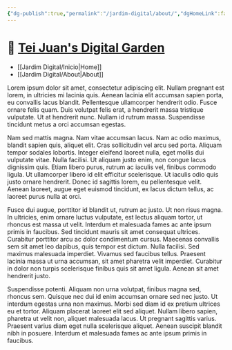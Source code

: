 ```yaml
---
{"dg-publish":true,"permalink":"/jardim-digital/about/","dgHomeLink":false,"dgPassFrontmatter":false}
---
```



# 🌱 [Tei Juan's Digital Garden](https://teijuan.netlify.app)

- [[Jardim Digital/Inicio|Home]]
- [[Jardim Digital/About|About]]

Lorem ipsum dolor sit amet, consectetur adipiscing elit. Nullam pregnant est lorem, in ultricies mi lacinia quis. Aenean lacinia elit accumsan sapien porta, eu convallis lacus blandit. Pellentesque ullamcorper hendrerit odio. Fusce ornare felis quam. Duis volutpat felis erat, a hendrerit massa tristique vulputate. Ut at hendrerit nunc. Nullam id rutrum massa. Suspendisse tincidunt metus a orci accumsan egestas.

Nam sed mattis magna. Nam vitae accumsan lacus. Nam ac odio maximus, blandit sapien quis, aliquet elit. Cras sollicitudin vel arcu sed porta. Aliquam tempor sodales lobortis. Integer eleifend laoreet nulla, eget mollis dui vulputate vitae. Nulla facilisi. Ut aliquam justo enim, non congue lacus dignissim quis. Etiam libero purus, rutrum ac iaculis vel, finibus commodo ligula. Ut ullamcorper libero id elit efficitur scelerisque. Ut iaculis odio quis justo ornare hendrerit. Donec id sagittis lorem, eu pellentesque velit. Aenean laoreet, augue eget euismod tincidunt, ex lacus dictum tellus, ac laoreet purus nulla at orci.

Fusce dui augue, porttitor id blandit ut, rutrum ac justo. Ut non risus magna. In ultricies, enim ornare luctus vulputate, est lectus aliquam tortor, ut rhoncus est massa ut velit. Interdum et malesuada fames ac ante ipsum primis in faucibus. Sed tincidunt mauris sit amet consequat ultrices. Curabitur porttitor arcu ac dolor condimentum cursus. Maecenas convallis sem sit amet leo dapibus, quis tempor est dictum. Nulla facilisi. Sed maximus malesuada imperdiet. Vivamus sed faucibus tellus. Praesent lacinia massa ut urna accumsan, sit amet pharetra velit imperdiet. Curabitur in dolor non turpis scelerisque finibus quis sit amet ligula. Aenean sit amet hendrerit justo.

Suspendisse potenti. Aliquam non urna volutpat, finibus magna sed, rhoncus sem. Quisque nec dui id enim accumsan ornare sed nec justo. Ut interdum egestas urna non maximus. Morbi sed diam id ex pretium ultrices eu et tortor. Aliquam placerat laoreet elit sed aliquet. Nullam libero sapien, pharetra ut velit non, aliquet malesuada lacus. Ut pregnant sagittis varius. Praesent varius diam eget nulla scelerisque aliquet. Aenean suscipit blandit nibh in posuere. Interdum et malesuada fames ac ante ipsum primis in faucibus.